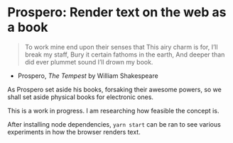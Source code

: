 # Prospero: Render text on the web as a book

> To work mine end upon their senses that
> This airy charm is for, I’ll break my staff,
> Bury it certain fathoms in the earth,
> And deeper than did ever plummet sound
> I’ll drown my book.

- Prospero, _The Tempest_ by William Shakespeare

As Prospero set aside his books, forsaking their awesome powers, so we shall set aside physical books for electronic ones.

This is a work in progress. I am researching how feasible the concept is.

After installing node dependencies, `yarn start` can be ran to see various experiments in how the browser renders text.
